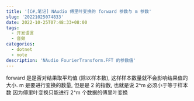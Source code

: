 ```yaml
---
title: '[C#,笔记] NAudio 傅里叶变换的 forward 参数与 m 参数'
slug: '20221025074833'
date: 2022-10-25T07:48:33+08:00
tags:
  - 开发语言
  - 音频
categories:
  - dotnet
  - note
description: 'NAudio FourierTransform.FFT 的参数值'
---
```


forward 是是否对结果取平均值 (除以样本数), 这样样本数量就不会影响结果值的大小.
m 是要进行变换的数量, 但是是 2 的指数, 也就是说 2^m 必须小于等于样本数
因为傅里叶变换只能进行 2^m 个数据的傅里叶变换
